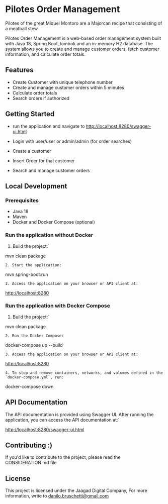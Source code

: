 
# Pilotes Order Management
Pilotes of the great Miquel Montoro are a Majorcan recipe that consisting of a meatball stew.

Pilotes Order Management is a web-based order management system built with Java 18, Spring Boot, lombok and an in-memory H2 database.
The system allows you to create and manage customer orders, fetch customer information, and calculate order totals.

## Features

- Create Customer with unique telephone number
- Create and manage customer orders within 5 minutes
- Calculate order totals
- Search orders if authorized

## Getting Started
- run the application and navigate to
[http://localhost:8280/swagger-ui.html](http://localhost:8280/swagger-ui.html)

- Login with user/user or admin/admin (for order searches)

- Create a customer
- Insert Order for that customer
- Search and manage customer orders

## Local Development

### Prerequisites

- Java 18
- Maven
- Docker and Docker Compose (optional)

### Run the application without Docker

1. Build the project:`

mvn clean package


`2. Start the application:`

mvn spring-boot:run

`3. Access the application on your browser or API client at:`

[http://localhost:8280](http://localhost:8280/)


### Run the application with Docker Compose

1. Build the project:`

mvn clean package

`2. Run the Docker Compose:`

docker-compose up --build

`3. Access the application on your browser or API client at:`

[http://localhost:8280](http://localhost:8280/)


``4. To stop and remove containers, networks, and volumes defined in the `docker-compose.yml`, run:``

docker-compose down

## API Documentation

The API documentation is provided using Swagger UI. After running the application, you can access the API documentation at:`

[http://localhost:8280/swagger-ui.html](http://localhost:8280/swagger-ui.html)

## Contributing :)

If you'd like to contribute to the project, please read the CONSIDERATION.md file

## License
This project is licensed under the Jaagad Digital Company, For more information, write to danilo.bruschetti@gmail.com

